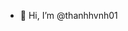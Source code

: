 - 👋 Hi, I’m @thanhhvnh01

<!---
thanhhvnh01/thanhhvnh01 is a ✨ special ✨ repository because its `README.md` (this file) appears on your GitHub profile.
You can click the Preview link to take a look at your changes.
--->

